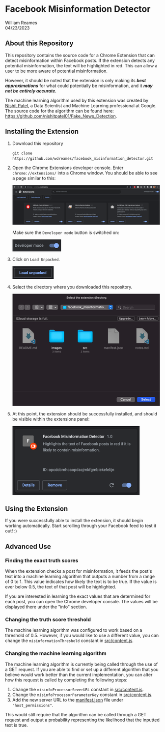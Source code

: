 # Facebook Misinformation Detector

William Reames\
04/23/2023

## About this Repository

This repository contains the source code for a Chrome Extension that can detect misinformation within Facebook posts. If the extension detects any potential misinformation, the text will be highlighted in red. This can allow a user to be more aware of potential misinformation.

However, it should be noted that the extension is only making its ***best approximations*** for what could potentially be misinformation, and it ***may not be entirely accurate.***

The machine learning algorithm used by this extension was created by [Nishit Patel](https://github.com/nishitpatel01), a Data Scientist and Machine Learning professional at Google. The source code for the algorithm can be found here: https://github.com/nishitpatel01/Fake_News_Detection. 

## Installing the Extension

1. Download this repository

    `git clone https://github.com/wdreames/facebook_misinformation_detector.git`

2. Open the Chrome Extensions developer console. Enter `chrome://extensions/` into a Chrome window. You should be able to see a page similar to this:

    ![](images/chrome-developer-console.png)

    Make sure the `Developer mode` button is switched on:

    ![](images/developer-mode.png)

3. Click on `Load Unpacked`.

    ![](images/load-unpacked.png)

4. Select the directory where you downloaded this repository.

    ![](images/loading-the-extension.png)

5. At this point, the extension should be successfully installed, and should be visible within the extensions panel:

    ![](images/successful-install.png)

## Using the Extension

If you were successfully able to install the extension, it should begin working automatically. Start scrolling through your Facebook feed to test it out! :)

## Advanced Use

### Finding the exact truth scores

When the extension checks a post for misinformation, it feeds the post's text into a machine learning algorithm that outputs a number from a range of 0 to 1. This value indicates how likely the text is to be true. If the value is ever below 0.5, the text of that post will be highlighted. 

If you are interested in learning the exact values that are determined for each post, you can open the Chrome developer console. The values will be displayed there under the "info" section.

### Changing the truth score threshold

The machine learning algorithm was configured to work based on a threshold of 0.5. However, if you would like to use a different value, you can change the `misinformationThreshold` constant in [src/content.js](src/content.js).

### Changing the machine learning algorithm

The machine learning algorithm is currently being called through the use of a GET request. If you are able to find or set up a different algorithm that you believe would work better than the current implementation, you can alter how this request is called by completing the following steps:

1. Change the `misinfoProcessorSeverURL` constant in [src/content.js](src/content.js).
2. Change the `misinfoProcessorParameterKey` constant in [src/content.js](src/content.js).
3. Add the new server URL to the [manifest.json](manifest.json) file under `"host_permissions"`.

This would still require that the algorithm can be called through a GET request and output a probability representing the likelihood that the inputted text is true.
